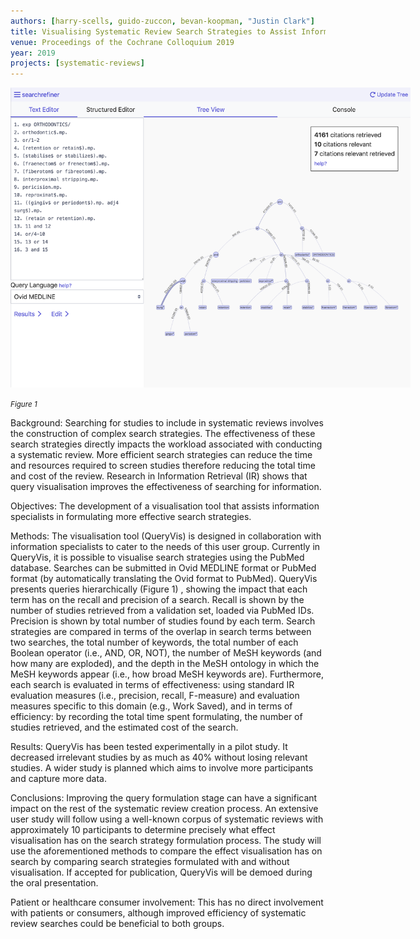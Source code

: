 ```yaml
---
authors: [harry-scells, guido-zuccon, bevan-koopman, "Justin Clark"]
title: Visualising Systematic Review Search Strategies to Assist Information Specialists
venue: Proceedings of the Cochrane Colloquium 2019
year: 2019
projects: [systematic-reviews] 
---
```


<img src="/images/scells/tree.png" style="max-width:640px;" alt="Figure 1">
<p><small><i>Figure 1</i></small></p>

Background:
Searching for studies to include in systematic reviews involves the construction of complex search strategies. The effectiveness of these search strategies directly impacts the workload associated with conducting a systematic review. More efficient search strategies can reduce the time and resources required to screen studies therefore reducing the total time and cost of the review. Research in Information Retrieval (IR) shows that query visualisation improves the effectiveness of searching for information.

Objectives:
The development of a visualisation tool that assists information specialists in formulating more effective search strategies. 

Methods:
The visualisation tool (QueryVis) is designed in collaboration with information specialists to cater to the needs of this user group. Currently in QueryVis, it is possible to visualise search strategies using the PubMed database. Searches can be submitted in Ovid MEDLINE format or PubMed format (by automatically translating the Ovid format to PubMed). QueryVis presents queries hierarchically (Figure 1) , showing the impact that each term has on the recall and precision of a search. Recall is shown by the number of studies retrieved from a validation set, loaded via PubMed IDs. Precision is shown by total number of studies found by each term. Search strategies are compared in terms of the overlap in search terms between two searches, the total number of keywords, the total number of each Boolean operator (i.e., AND, OR, NOT), the number of MeSH keywords (and how many are exploded), and the depth in the MeSH ontology in which the MeSH keywords appear (i.e., how broad MeSH keywords are). Furthermore, each search is evaluated in terms of effectiveness: using standard IR evaluation measures (i.e., precision, recall, F-measure) and evaluation measures specific to this domain (e.g., Work Saved), and in terms of efficiency: by recording the total time spent formulating, the number of studies retrieved, and the estimated cost of the search.

Results:
QueryVis has been tested experimentally in a pilot study. It decreased irrelevant studies by as much as 40% without losing relevant studies. A wider study is planned which aims to involve more participants and capture more data.

Conclusions:
Improving the query formulation stage can have a significant impact on the rest of the systematic review creation process. An extensive user study will follow using a well-known corpus of systematic reviews with approximately 10 participants to determine precisely what effect visualisation has on the search strategy formulation process. The study will use the aforementioned methods to compare the effect visualisation has on search by comparing search strategies formulated with and without visualisation. If accepted for publication, QueryVis will be demoed during the oral presentation.

Patient or healthcare consumer involvement:
This has no direct involvement with patients or consumers, although improved efficiency of systematic review searches could be beneficial to both groups.
